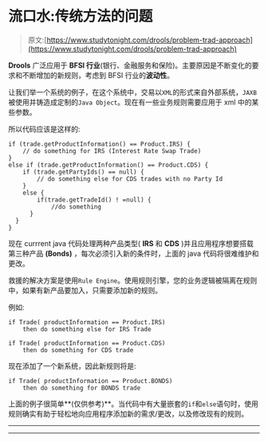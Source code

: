 # 流口水:传统方法的问题

> 原文:[https://www.studytonight.com/drools/problem-trad-approach](https://www.studytonight.com/drools/problem-trad-approach)

**Drools** 广泛应用于 **BFSI 行业**(银行、金融服务和保险)。主要原因是不断变化的要求和不断增加的新规则，考虑到 BFSI 行业的**波动性**。

让我们举一个系统的例子，在这个系统中，交易以`XML`的形式来自外部系统，`JAXB`被使用并铸造成定制的`Java Object`。现在有一些业务规则需要应用于 xml 中的某些参数。

所以代码应该是这样的:

```
if (trade.getProductInformation() == Product.IRS) {
	// do something for IRS (Interest Rate Swap Trade)
} 
else if (trade.getProductInformation() == Product.CDS) {
  	if (trade.getPartyIds() == null) {
    	// do something else for CDS trades with no Party Id
  	} 
  	else {
    	if(trade.getTradeId() ! =null) {
			//do something
      }
  }
}
```

现在 currrent java 代码处理两种产品类型( **IRS** 和 **CDS** )并且应用程序想要搭载第三种产品 **(Bonds)** ，每次必须引入新的条件时，上面的 java 代码将很难维护和更改。

救援的解决方案是使用`Rule Engine`。使用规则引擎，您的业务逻辑被隔离在规则中，如果有新产品要加入，只需要添加新的规则。

例如:

```
if Trade( productInformation == Product.IRS)
	then do something else for IRS Trade

if Trade( productInformation == Product.CDS)
	then do something for CDS trade

```

现在添加了一个新系统，因此新规则将是:

```
if Trade( productInformation == Product.BONDS)
	then do something for BONDS trade

```

上面的例子很简单**(仅供参考)**。当代码中有大量嵌套的`if`和`else`语句时，使用规则确实有助于轻松地向应用程序添加新的需求/更改，以及修改现有的规则。

* * *

* * *
